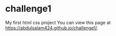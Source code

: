 # challenge1
My first html css project
You can view this page at https://abdulsalam424.github.io/challenge1/.
